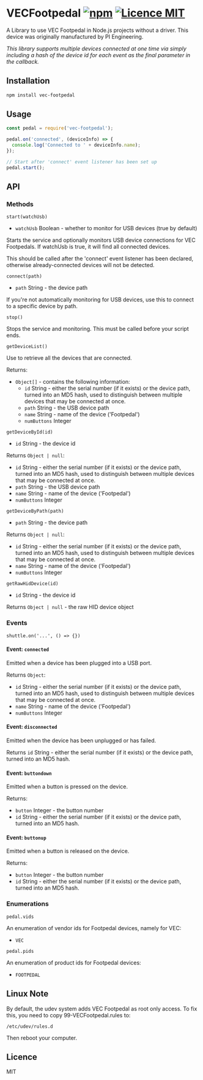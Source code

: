 # VECFootpedal [![npm](https://img.shields.io/npm/v/vec-footpedal.svg)](https://www.npmjs.com/package/vec-footpedal) [![Licence MIT](https://img.shields.io/badge/licence-MIT-blue.svg)](http://opensource.org/licenses/MIT)

A Library to use VEC Footpedal in Node.js projects without a driver. This device was originally manufactured by PI Engineering.

_This library supports multiple devices connected at one time via simply including a hash of the device id for each event as the final parameter in the callback._

## Installation
```sh
npm install vec-footpedal
```

## Usage
```javascript
const pedal = require('vec-footpedal');

pedal.on('connected', (deviceInfo) => {
  console.log('Connected to ' + deviceInfo.name);
});

// Start after 'connect' event listener has been set up
pedal.start();
```

## API

### Methods
`start(watchUsb)`

- `watchUsb` Boolean - whether to monitor for USB devices (true by default)

Starts the service and optionally monitors USB device connections for VEC Footpedals. If watchUsb is true, it will find all connected devices.

This should be called after the 'connect' event listener has been declared, otherwise already-connected devices will not be detected.


`connect(path)`

- `path` String - the device path

If you're not automatically monitoring for USB devices, use this to connect to a specific device by path.


`stop()`

Stops the service and monitoring. This must be called before your script ends.


`getDeviceList()`

Use to retrieve all the devices that are connected.

Returns:
- `Object[]` - contains the following information:
  - `id` String - either the serial number (if it exists) or the device path, turned into an MD5 hash, used to distinguish between multiple devices that may be connected at once.
  - `path` String - the USB device path
  - `name` String - name of the device ('Footpedal')
  - `numButtons` Integer


`getDeviceById(id)`

- `id` String - the device id

Returns `Object | null`:
  - `id` String - either the serial number (if it exists) or the device path, turned into an MD5 hash, used to distinguish between multiple devices that may be connected at once.
  - `path` String - the USB device path
  - `name` String - name of the device ('Footpedal')
  - `numButtons` Integer


`getDeviceByPath(path)`

- `path` String - the device path

Returns `Object | null`:
  - `id` String - either the serial number (if it exists) or the device path, turned into an MD5 hash, used to distinguish between multiple devices that may be connected at once.
  - `name` String - name of the device ('Footpedal')
  - `numButtons` Integer


`getRawHidDevice(id)`

- `id` String - the device id

Returns `Object | null` - the raw HID device object


### Events
`shuttle.on('...', () => {})`

#### Event: `connected`
Emitted when a device has been plugged into a USB port.

Returns `Object`:
  - `id` String - either the serial number (if it exists) or the device path, turned into an MD5 hash, used to distinguish between multiple devices that may be connected at once.
  - `name` String - name of the device ('Footpedal')
  - `numButtons` Integer

#### Event: `disconnected`
Emitted when the device has been unplugged or has failed.

Returns `id` String - either the serial number (if it exists) or the device path, turned into an MD5 hash.

#### Event: `buttondown`
Emitted when a button is pressed on the device.

Returns:
- `button` Integer - the button number
- `id` String - either the serial number (if it exists) or the device path, turned into an MD5 hash.

#### Event: `buttonup`
Emitted when a button is released on the device.

Returns:
- `button` Integer - the button number
- `id` String - either the serial number (if it exists) or the device path, turned into an MD5 hash.


### Enumerations

`pedal.vids`

An enumeration of vendor ids for Footpedal devices, namely for VEC:
- `VEC`


`pedal.pids`

An enumeration of product ids for Footpedal devices:
- `FOOTPEDAL`

## Linux Note
By default, the udev system adds VEC Footpedal as root only access. To fix this, you need to copy 99-VECFootpedal.rules to:
```
/etc/udev/rules.d
```
Then reboot your computer.


## Licence
MIT

